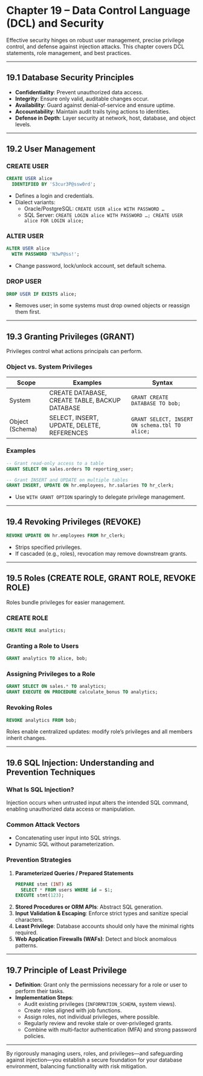 # Chapter 19 – Data Control Language (DCL) and Security  
Effective security hinges on robust user management, precise privilege control, and defense against injection attacks. This chapter covers DCL statements, role management, and best practices.

---

## 19.1 Database Security Principles  
- **Confidentiality**: Prevent unauthorized data access.  
- **Integrity**: Ensure only valid, auditable changes occur.  
- **Availability**: Guard against denial‑of‑service and ensure uptime.  
- **Accountability**: Maintain audit trails tying actions to identities.  
- **Defense in Depth**: Layer security at network, host, database, and object levels.

---

## 19.2 User Management  
### CREATE USER  
```sql
CREATE USER alice
  IDENTIFIED BY 'S3cur3P@ssw0rd';
```
- Defines a login and credentials.  
- Dialect variants:  
  - Oracle/PostgreSQL: `CREATE USER alice WITH PASSWORD …`  
  - SQL Server: `CREATE LOGIN alice WITH PASSWORD …; CREATE USER alice FOR LOGIN alice;`

### ALTER USER  
```sql
ALTER USER alice
  WITH PASSWORD 'N3wP@ss!';
```
- Change password, lock/unlock account, set default schema.

### DROP USER  
```sql
DROP USER IF EXISTS alice;
```
- Removes user; in some systems must drop owned objects or reassign them first.

---

## 19.3 Granting Privileges (GRANT)  
Privileges control what actions principals can perform.

### Object vs. System Privileges  
| Scope           | Examples                            | Syntax                                     |
|-----------------|-------------------------------------|--------------------------------------------|
| System          | CREATE DATABASE, CREATE TABLE, BACKUP DATABASE | `GRANT CREATE DATABASE TO bob;`            |
| Object (Schema) | SELECT, INSERT, UPDATE, DELETE, REFERENCES | `GRANT SELECT, INSERT ON schema.tbl TO alice;` |

### Examples  
```sql
-- Grant read‐only access to a table
GRANT SELECT ON sales.orders TO reporting_user;

-- Grant INSERT and UPDATE on multiple tables
GRANT INSERT, UPDATE ON hr.employees, hr.salaries TO hr_clerk;
```
- Use `WITH GRANT OPTION` sparingly to delegate privilege management.

---

## 19.4 Revoking Privileges (REVOKE)  
```sql
REVOKE UPDATE ON hr.employees FROM hr_clerk;
```
- Strips specified privileges.  
- If cascaded (e.g., roles), revocation may remove downstream grants.

---

## 19.5 Roles (CREATE ROLE, GRANT ROLE, REVOKE ROLE)  
Roles bundle privileges for easier management.

### CREATE ROLE  
```sql
CREATE ROLE analytics;
```

### Granting a Role to Users  
```sql
GRANT analytics TO alice, bob;
```

### Assigning Privileges to a Role  
```sql
GRANT SELECT ON sales.* TO analytics;
GRANT EXECUTE ON PROCEDURE calculate_bonus TO analytics;
```

### Revoking Roles  
```sql
REVOKE analytics FROM bob;
```

Roles enable centralized updates: modify role’s privileges and all members inherit changes.

---

## 19.6 SQL Injection: Understanding and Prevention Techniques  
### What Is SQL Injection?  
Injection occurs when untrusted input alters the intended SQL command, enabling unauthorized data access or manipulation.

### Common Attack Vectors  
- Concatenating user input into SQL strings.  
- Dynamic SQL without parameterization.

### Prevention Strategies  
1. **Parameterized Queries / Prepared Statements**  
   ```sql
   PREPARE stmt (INT) AS
     SELECT * FROM users WHERE id = $1;
   EXECUTE stmt(123);
   ```
2. **Stored Procedures or ORM APIs**: Abstract SQL generation.  
3. **Input Validation & Escaping**: Enforce strict types and sanitize special characters.  
4. **Least Privilege**: Database accounts should only have the minimal rights required.  
5. **Web Application Firewalls (WAFs)**: Detect and block anomalous patterns.

---

## 19.7 Principle of Least Privilege  
- **Definition**: Grant only the permissions necessary for a role or user to perform their tasks.  
- **Implementation Steps**:  
  - Audit existing privileges (`INFORMATION_SCHEMA`, system views).  
  - Create roles aligned with job functions.  
  - Assign roles, not individual privileges, where possible.  
  - Regularly review and revoke stale or over‑privileged grants.  
  - Combine with multi‑factor authentication (MFA) and strong password policies.

---

By rigorously managing users, roles, and privileges—and safeguarding against injection—you establish a secure foundation for your database environment, balancing functionality with risk mitigation.